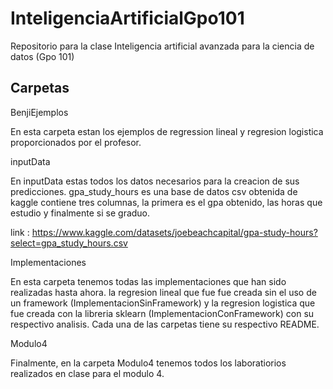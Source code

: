 # InteligenciaArtificialGpo101
Repositorio para la clase Inteligencia artificial avanzada para la ciencia de datos (Gpo 101)

## Carpetas

BenjiEjemplos

En esta carpeta estan los ejemplos de regression lineal y regresion logistica proporcionados por el profesor.

inputData

En inputData estas todos los datos necesarios para la creacion de sus predicciones. gpa_study_hours es una base de datos csv obtenida de kaggle
contiene tres columnas, la primera es el gpa obtenido, las horas que estudio y finalmente si se graduo.

link : https://www.kaggle.com/datasets/joebeachcapital/gpa-study-hours?select=gpa_study_hours.csv

Implementaciones

En esta carpeta tenemos todas las implementaciones que han sido realizadas hasta ahora. la regresion lineal que fue fue creada sin el uso de 
un framework (ImplementacionSinFramework) y la regresion logistica que fue creada con la libreria sklearn (ImplementacionConFramework) con su respectivo analisis. Cada una de las carpetas tiene su respectivo README.

Modulo4

Finalmente, en la carpeta Modulo4 tenemos todos los laboratiorios realizados en clase para el modulo 4. 
